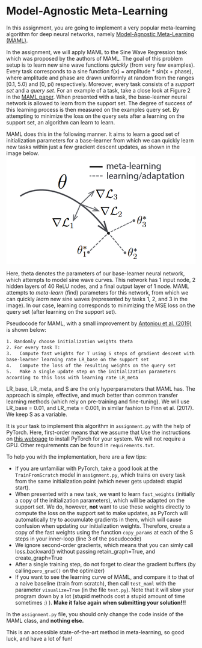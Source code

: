 # Model-Agnostic Meta-Learning

In this assignment, you are going to implement a very popular meta-learning algorithm for deep neural networks, namely [Model-Agnostic Meta-Learning (MAML)](https://arxiv.org/pdf/1703.03400.pdf). 

In the assignment, we will apply MAML to the Sine Wave Regression task which was proposed by the authors of MAML. The goal of this problem setup is to learn new sine wave functions *quickly* (from very few examples). 
Every task corresponds to a sine function f(x) = amplitude * sin(x + phase), where amplitude and phase are drawn uniformly at random from the ranges [0.1, 5.0) and [0, pi) respectively. Moreover, every task consists of a *support set* and a *query set*. For an example of a task, take a close look at Figure 2 in the [MAML paper](https://arxiv.org/pdf/1703.03400.pdf). When presented with a task, the base-learner neural network is allowed to learn from the support set. The degree of success of this learning process is then measured on the examples query set. By attempting to minimize the loss on the query sets after a learning on the support set, an algorithm can learn to learn.

MAML does this in the following manner. It aims to learn a good set of initialization parameters for a base-learner from which we can quickly learn new tasks within just a few gradient descent updates, as shown in the image below. ![Model-Agnostic Meta-Learning](maml.png)

Here, theta denotes the parameters of our base-learner neural network, which attempts to model sine wave curves. This network has 1 input node, 2 hidden layers of 40 ReLU nodes, and a final output layer of 1 node. MAML attempts to *meta-learn* (find) parameters for this network, from which we can quickly *learn* new sine waves (represented by tasks 1, 2, and 3 in the image). In our case, learning corresponds to minimizing the MSE loss on the query set (after learning on the support set). 

Pseudocode for MAML, with a small improvement by [Antoniou et al. (2019)](https://arxiv.org/pdf/1810.09502.pdf) is shown below:
```
1. Randomly choose initialization weights theta
2. For every task T:
3.   Compute fast weights for T using S steps of gradient descent with base-learner learning rate LR_base on the support set
4.   Compute the loss of the resulting weights on the query set
5.   Make a single update step on the initialization parameters according to this loss with learning rate LR_meta 
```

LR_base, LR_meta, and S are the only hyperparameters that MAML has. The approach is simple, effective, and much better than common transfer learning methods (which rely on pre-training and fine-tuning). We will use LR_base = 0.01, and LR_meta = 0.001, in similar fashion to Finn et al. (2017). We keep S as a variable. 

It is your task to implement this algorithm in `assignment.py` with the help of PyTorch. Here, first-order means that we assume  that Use the instructions on [this webpage](https://pytorch.org/) to install PyTorch for your system. We will not require a GPU. Other requirements can be found in `requirements.txt`. 

To help you with the implementation, here are a few tips:
- If you are unfamiliar with PyTorch, take a good look at the `TrainFromScratch` model in `assignment.py`, which trains on every task from the same initialization point (which never gets updated: stupid start). 
- When presented with a new task, we want to learn `fast_weights` (initially a copy of the initialization parameters), which will be adapted on the support set. We do, however, **not** want to use these weights directly to compute the loss on the support set to make updates, as PyTorch will automatically try to accumulate gradients in them, which will cause confusion when updating our initialization weights. Therefore, create a copy of the fast weights using the function `copy_params` at each of the S steps in your inner-loop (line 3 of the pseudocode)   
- We ignore second-order gradients, which means that you can simly call loss.backward() without passing retain_graph=True, and create_graph=True 
- After a single training step, do not forget to clear the gradient buffers (by calling`zero_grad()` on the optimizer)
- If you want to see the learning curve of MAML, and compare it to that of a naive baseline (train from scratch), then call `test_maml` with the parameter `visualize=True` (in the file `test.py`). Note that it will slow your program down by a lot (stupid methods cost a stupid amount of time sometimes :) ).  **Make it false again when submitting your solution!!!**

In the `assignment.py` file, you should only change the code inside of the MAML class, and **nothing else.**

This is an accessible state-of-the-art method in meta-learning, so good luck, and have a lot of fun! 
